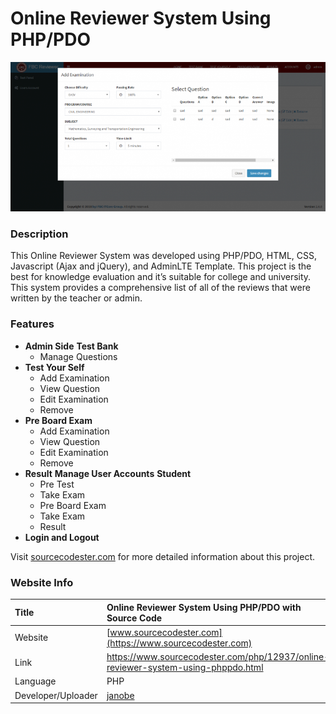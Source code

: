 
# Online Reviewer System Using PHP/PDO

<div align="center"><img src="review.png" /></div>

### Description

This Online Reviewer System was developed using PHP/PDO, HTML, CSS, Javascript (Ajax and jQuery), and AdminLTE Template. This project is the best for knowledge evaluation and it’s suitable for college and university. This system provides a comprehensive list of all of the reviews that were written by the teacher or admin.

### Features

<ul>
  <li><strong>Admin Side</strong> <strong>Test Bank</strong>
    <ul>
      <li>Manage Questions</li>
    </ul>
  </li>
  <li><strong>Test Your Self</strong>
    <ul>
      <li>Add Examination</li>
      <li>View Question</li>
      <li>Edit Examination</li>
      <li>Remove</li>
    </ul>
  </li>
  <li><strong>Pre Board Exam</strong>
    <ul>
      <li>Add Examination</li>
      <li>View Question</li>
      <li>Edit Examination</li>
      <li>Remove</li>
    </ul>
  </li>
  <li><strong>Result</strong> <strong>Manage User Accounts</strong> <strong>Student</strong>
    <ul>
      <li>Pre Test</li>
      <li>Take Exam</li>
      <li>Pre Board Exam</li>
      <li>Take Exam</li>
      <li>Result</li>
    </ul>
  </li>
  <li><strong>Login and Logout</strong></li>
</ul>

Visit [sourcecodester.com](https://www.sourcecodester.com/php/12937/online-reviewer-system-using-phppdo.html) for more detailed information about this project.

### Website Info

| Title | Online Reviewer System Using PHP/PDO with Source Code |
|:---|:---|
| Website | [www.sourcecodester.com](https://www.sourcecodester.com) |
| Link | https://www.sourcecodester.com/php/12937/online-reviewer-system-using-phppdo.html |
| Language | PHP |
| Developer/Uploader | [janobe](https://www.sourcecodester.com/users/janobe) |
